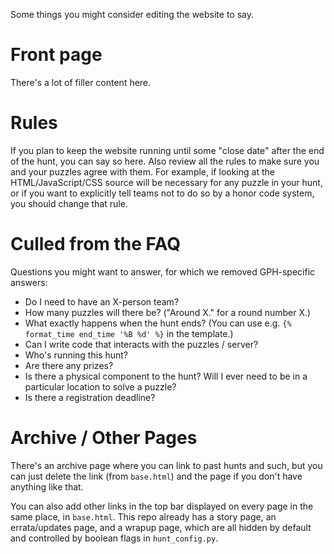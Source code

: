 Some things you might consider editing the website to say.

# Front page

There's a lot of filler content here.

# Rules

If you plan to keep the website running until some "close date" after the end of the hunt, you can say so here. Also review all the rules to make sure you and your puzzles agree with them. For example, if looking at the HTML/JavaScript/CSS source will be necessary for any puzzle in your hunt, or if you want to explicitly tell teams not to do so by a honor code system, you should change that rule.

# Culled from the FAQ

Questions you might want to answer, for which we removed GPH-specific answers:

- Do I need to have an X-person team?
- How many puzzles will there be? ("Around X." for a round number X.)
- What exactly happens when the hunt ends? (You can use e.g. `{% format_time end_time '%B %d' %}` in the template.)
- Can I write code that interacts with the puzzles / server?
- Who's running this hunt?
- Are there any prizes?
- Is there a physical component to the hunt? Will I ever need to be in a particular location to solve a puzzle?
- Is there a registration deadline?

# Archive / Other Pages

There's an archive page where you can link to past hunts and such, but you can just delete the link (from `base.html`) and the page if you don't have anything like that.

You can also add other links in the top bar displayed on every page in the same place, in `base.html`. This repo already has a story page, an errata/updates page, and a wrapup page, which are all hidden by default and controlled by boolean flags in `hunt_config.py`.
